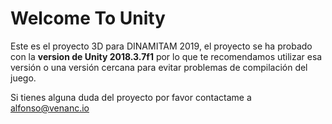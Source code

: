 # Welcome To Unity

Este es el proyecto 3D para DINAMITAM 2019, el proyecto se ha probado con la **version de Unity 2018.3.7f1** por lo que te recomendamos utilizar esa versión o una versión cercana para evitar problemas de compilación del juego.

Si tienes alguna duda del proyecto por favor contactame a alfonso@venanc.io
